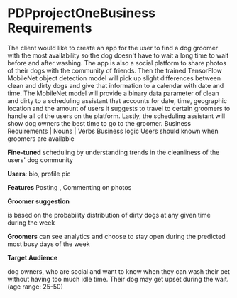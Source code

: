 # PDPprojectOneBusiness Requirements
The client would like to create an app for the user to find a dog groomer with the most availability so the dog doesn't have to wait a long time to wait before and after washing. The app is also a social platform to share photos of their dogs with the community of friends. Then the trained TensorFlow MobileNet object detection model will pick up slight differences between clean and dirty dogs and give that information to a calendar with date and time. The MobileNet model will provide a binary data parameter of clean and dirty to a scheduling assistant that accounts for date, time, geographic location and the amount of users it suggests to travel to certain groomers to handle all of the users on the platform. Lastly, the scheduling assistant will show dog owners the best time to go to the groomer.
Business Requirements | Nouns | Verbs
Business logic Users should known when groomers are available

**Fine-tuned** scheduling by understanding trends in the cleanliness of the users' dog community

**Users**: bio, profile pic

**Features**  Posting , Commenting on photos

**Groomer suggestion**

is based on the probability distribution of dirty dogs at any given time during the week

**Groomers** can see analytics and choose to stay open during the predicted most busy days of the week

**Target Audience**

dog owners, who are social and want to know when they can wash their pet without having too much idle time. Their dog may get upset during the wait. (age range: 25-50)
